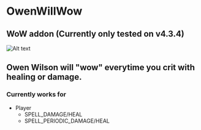 # OwenWillWow
## WoW addon (Currently only tested on v4.3.4)
![Alt text](https://media.comicbook.com/2017/12/world-of-warcraft-mod-1066562.png "a title")
## Owen Wilson will "wow" everytime you crit with healing or damage.

### Currently works for
- Player
  - SPELL_DAMAGE/HEAL
  - SPELL_PERIODIC_DAMAGE/HEAL
